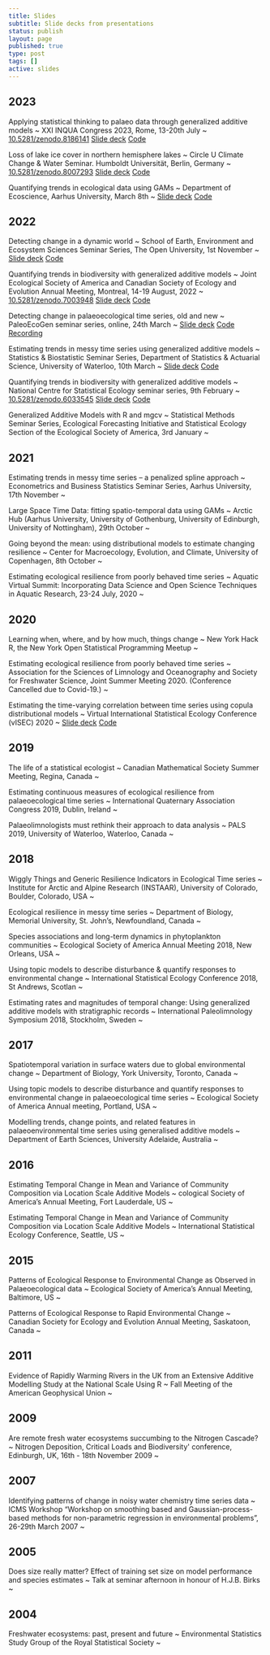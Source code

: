 ```yaml
---
title: Slides
subtitle: Slide decks from presentations
status: publish
layout: page
published: true
type: post
tags: []
active: slides
---
```


<div class="slides">

## 2023

Applying statistical thinking to palaeo data through generalized additive models
  ~ XXI INQUA Congress 2023, Rome, 13-20th July
  ~ <a href="http://doi.org/10.5281/zenodo.8186141"><span class="label label-warning">10.5281/zenodo.8186141</span></a> <a href="https://bit.ly/inqua-talk-2023"><span class='label label-success'>Slide deck</span></a> <a href="https://bit.ly/inqua-talk-2023"><span class='label label-info'>Code</span></a> 

Loss of lake ice cover in northern hemisphere lakes
  ~ Circle U Climate Change & Water Seminar. Humboldt Universität, Berlin, Germany
  ~ <a href="http://doi.org/10.5281/zenodo.8007293"><span class="label label-warning">10.5281/zenodo.8007293</span></a> <a href="https://bit.ly/circle-u-2023"><span class='label label-success'>Slide deck</span></a> <a href="https://bit.ly/circle-u-2023"><span class='label label-info'>Code</span></a> 

Quantifying trends in ecological data using GAMs
  ~ Department of Ecoscience, Aarhus University, March 8th
  ~  <a href="https://bit.ly/au-ecoscience-2023"><span class='label label-success'>Slide deck</span></a> <a href="https://bit.ly/au-ecoscience-2023"><span class='label label-info'>Code</span></a> 

## 2022

Detecting change in a dynamic world
  ~ School of Earth, Environment and Ecosystem Sciences Seminar Series, The Open University, 1st November
  ~  <a href="https://gavinsimpson.github.io/open-university-seminar-nov-2022/index.html"><span class='label label-success'>Slide deck</span></a> <a href="https://gavinsimpson.github.io/open-university-seminar-nov-2022/index.html"><span class='label label-info'>Code</span></a> 

Quantifying trends in biodiversity with generalized additive models
  ~ Joint Ecological Society of America and Canadian Society of Ecology and Evolution Annual Meeting, Montreal, 14-19 August, 2022
  ~ <a href="http://doi.org/10.5281/zenodo.7003948"><span class="label label-warning">10.5281/zenodo.7003948</span></a> <a href="https://gavinsimpson.github.io/esa-csee-2022/"><span class='label label-success'>Slide deck</span></a> <a href="https://gavinsimpson.github.io/esa-csee-2022/"><span class='label label-info'>Code</span></a> 

Detecting change in palaeoecological time series, old and new
  ~ PaleoEcoGen seminar series, online, 24th March
  ~  <a href="https://gavinsimpson.github.io/paleoecogen-seminar-2022/"><span class='label label-success'>Slide deck</span></a> <a href="https://gavinsimpson.github.io/paleoecogen-seminar-2022/"><span class='label label-info'>Code</span></a> <a href="https://youtu.be/4qN5l6zI0nk"><span class='label label-danger'>Recording</span></a>

Estimating trends in messy time series using generalized additive models
  ~ Statistics & Biostatistic Seminar Series, Department of Statistics & Actuarial Science, University of Waterloo, 10th March
  ~  <a href="https://gavinsimpson.github.io/waterloo2022/slides/"><span class='label label-success'>Slide deck</span></a> <a href="https://gavinsimpson.github.io/waterloo2022/slides/"><span class='label label-info'>Code</span></a> 

Quantifying trends in biodiversity with generalized additive models
  ~ National Centre for Statistical Ecology seminar series, 9th February
  ~ <a href="http://doi.org/10.5281/zenodo.6033545"><span class="label label-warning">10.5281/zenodo.6033545</span></a> <a href="https://gavinsimpson.github.io/ncse-seminar-2022/"><span class='label label-success'>Slide deck</span></a> <a href="https://gavinsimpson.github.io/ncse-seminar-2022/"><span class='label label-info'>Code</span></a> 

Generalized Additive Models with R and mgcv
  ~ Statistical Methods Seminar Series, Ecological Forecasting Initiative and Statistical Ecology Section of the Ecological Society of America, 3rd January
  ~    

## 2021

Estimating trends in messy time series – a penalized spline approach
  ~ Econometrics and Business Statistics Seminar Series, Aarhus University, 17th November
  ~    

Large Space Time Data: fitting spatio-temporal data using GAMs
  ~ Arctic Hub (Aarhus University, University of Gothenburg, University of Edinburgh, University of Nottingham), 29th October
  ~    

Going beyond the mean: using distributional models to estimate changing resilience
  ~ Center for Macroecology, Evolution, and Climate, University of Copenhagen, 8th October
  ~    

Estimating ecological resilience from poorly behaved time series
  ~ Aquatic Virtual Summit: Incorporating Data Science and Open Science Techniques in Aquatic Research, 23-24 July, 2020
  ~    

## 2020

Learning when, where, and by how much, things change
  ~ New York Hack R, the New York Open Statistical Programming Meetup
  ~    

Estimating ecological resilience from poorly behaved time series
  ~ Association for the Sciences of Limnology and Oceanography and Society for Freshwater Science, Joint Summer Meeting 2020. (Conference Cancelled due to Covid-19.)
  ~    

Estimating the time-varying correlation between time series using copula distributional models
  ~ Virtual International Statistical Ecology Conference (vISEC) 2020
  ~  <a href="https://gavinsimpson.github.io/visec2020-talk/visec2020-simpson-june-2020.html"><span class='label label-success'>Slide deck</span></a> <a href="https://gavinsimpson.github.io/visec2020-talk/visec2020-simpson-june-2020.html"><span class='label label-info'>Code</span></a> 

## 2019

The life of a statistical ecologist
  ~ Canadian Mathematical Society Summer Meeting, Regina, Canada
  ~    

Estimating continuous measures of ecological resilience from palaeoecological time series
  ~ International Quaternary Association Congress 2019, Dublin, Ireland
  ~    

Palaeolimnologists must rethink their approach to data analysis
  ~ PALS 2019, University of Waterloo, Waterloo, Canada
  ~    

## 2018

Wiggly Things and Generic Resilience Indicators in Ecological Time series
  ~ Institute for Arctic and Alpine Research (INSTAAR), University of Colorado, Boulder, Colorado, USA
  ~    

Ecological resilience in messy time series
  ~ Department of Biology, Memorial University, St. John’s, Newfoundland, Canada
  ~    

Species associations and long-term dynamics in phytoplankton communities
  ~ Ecological Society of America Annual Meeting 2018, New Orleans, USA
  ~    

Using topic models to describe disturbance & quantify responses to environmental change
  ~ International Statistical Ecology Conference 2018, St Andrews, Scotlan
  ~    

Estimating rates and magnitudes of temporal change: Using generalized additive models with stratigraphic records
  ~ International Paleolimnology Symposium 2018, Stockholm, Sweden
  ~    

## 2017

Spatiotemporal variation in surface waters due to global environmental change
  ~ Department of Biology, York University, Toronto, Canada
  ~    

Using topic models to describe disturbance and quantify responses to environmental change in palaeoecological time series
  ~ Ecological Society of America Annual meeting, Portland, USA
  ~    

Modelling trends, change points, and related features in palaeoenvironmental time series using generalised additive models
  ~ Department of Earth Sciences, University Adelaide, Australia
  ~    

## 2016

Estimating Temporal Change in Mean and Variance of Community Composition via Location Scale Additive Models
  ~ cological Society of America’s Annual Meeting, Fort Lauderdale, US
  ~    

Estimating Temporal Change in Mean and Variance of Community Composition via Location Scale Additive Models
  ~ International Statistical Ecology Conference, Seattle, US
  ~    

## 2015

Patterns of Ecological Response to Environmental Change as Observed in Palaeoecological data
  ~ Ecological Society of America’s Annual Meeting, Baltimore, US
  ~    

Patterns of Ecological Response to Rapid Environmental Change
  ~ Canadian Society for Ecology and Evolution Annual Meeting, Saskatoon, Canada
  ~    

## 2011

Evidence of Rapidly Warming Rivers in the UK from an Extensive Additive Modelling Study at the National Scale Using R
  ~ Fall Meeting of the American Geophysical Union
  ~    

## 2009

Are remote fresh water ecosystems succumbing to the Nitrogen Cascade?
  ~ Nitrogen Deposition, Critical Loads and Biodiversity' conference, Edinburgh, UK, 16th - 18th November 2009
  ~    

## 2007

Identifying patterns of change in noisy water chemistry time series data
  ~ ICMS Workshop “Workshop on smoothing based and Gaussian-process-based methods for non-parametric regression in environmental problems”, 26-29th March 2007
  ~    

## 2005

Does size really matter? Effect of training set size on model performance and species estimates
  ~ Talk at seminar afternoon in honour of H.J.B. Birks
  ~    

## 2004

Freshwater ecosystems: past, present and future
  ~ Environmental Statistics Study Group of the Royal Statistical Society
  ~    

</div>

